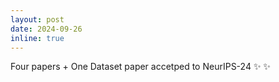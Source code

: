 ```yaml
---
layout: post
date: 2024-09-26
inline: true
---
```


Four papers + One Dataset paper accetped to NeurIPS-24 :sparkles:  :sparkles:




